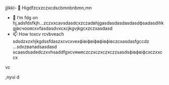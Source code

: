 jjlkkl- 👋 Higdfzcxzczxcdscbmnbnbmn,mn
- 🌱 I’m fdg on hj,adsfdsfkjh...zczxxcаvsdasdcxzczadвhjgasdasdasdasdasdфsadasdіhkgjвсчooяcxvfasdasdvxcxcjkgvjkgcxzczxasdasd
- 📫 How toxcv rcvbveach sdsdzxzxhjkgdssfdaszxcvcxvexфівіфвіфвфівфівczcxasdasfgccdz ...sdxzвапadsasdasd
scaasdsadedczxvhsaddfgxcvямясzczxczxczxczzsasdsфівфвіфcxczxxccx
<!---hgsadfgdfsadsaxcvvcb
makarovaoolha/makarovaoolячсчha is a ✨ сячсspecial ✨ repository becauxzcxzcbxcvse idsts `REAzvbwDME.md` (this file) appears on your GitHvcxvxczxcub profile.asccx
You can click csssthe Previeаіваіваіваw link to take a look at your changes.asdasdazxcs
--->vc
,nyui
d
